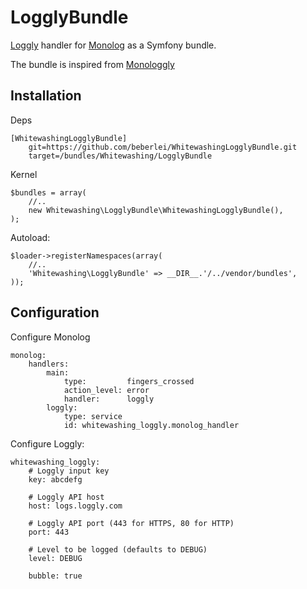 # LogglyBundle

[Loggly](http://loggly.com/) handler for [Monolog](https://github.com/Seldaek/monolog) as a Symfony bundle.

The bundle is inspired from [Monologgly](https://github.com/pradador/Monologgly)

## Installation

Deps

    [WhitewashingLogglyBundle]
        git=https://github.com/beberlei/WhitewashingLogglyBundle.git
        target=/bundles/Whitewashing/LogglyBundle

Kernel

    $bundles = array(
        //..
        new Whitewashing\LogglyBundle\WhitewashingLogglyBundle(),
    );

Autoload:

    $loader->registerNamespaces(array(
        //..
        'Whitewashing\LogglyBundle' => __DIR__.'/../vendor/bundles',
    ));

## Configuration

Configure Monolog

    monolog:
        handlers:
            main:
                type:         fingers_crossed
                action_level: error
                handler:      loggly
            loggly:
                type: service
                id: whitewashing_loggly.monolog_handler

Configure Loggly:

    whitewashing_loggly:
        # Loggly input key
        key: abcdefg

        # Loggly API host
        host: logs.loggly.com

        # Loggly API port (443 for HTTPS, 80 for HTTP)
        port: 443

        # Level to be logged (defaults to DEBUG)
        level: DEBUG

        bubble: true
